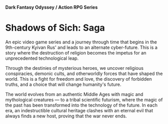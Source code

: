 #### Dark Fantasy Odyssey / Action RPG Series

# Shadows of Sich: Saga

An epic video game series and a journey through time that begins in the 9th-century Kyivan Rus' and leads to an alternate cyber-future. This is a story where the destruction of religion becomes the impetus for an unprecedented technological leap.

Through the destinies of mysterious heroes, we uncover religious conspiracies, demonic cults, and otherworldly forces that have shaped the world. This is a fight for freedom and love, the discovery of forbidden truths, and a choice that will change humanity's future.

The world evolves from an authentic Middle Ages with magic and mythological creatures — to a tribal scientific futurism, where the magic of the past has been transformed into the technology of the future. In each era, an indestructible cultural heritage clashes with an eternal evil that always finds a new host, proving that the war never ends.